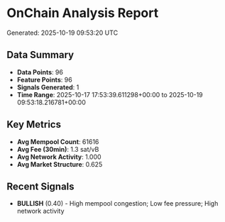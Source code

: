 # OnChain Analysis Report
Generated: 2025-10-19 09:53:20 UTC

## Data Summary
- **Data Points**: 96
- **Feature Points**: 96
- **Signals Generated**: 1
- **Time Range**: 2025-10-17 17:53:39.611298+00:00 to 2025-10-19 09:53:18.216781+00:00

## Key Metrics
- **Avg Mempool Count**: 61616
- **Avg Fee (30min)**: 1.3 sat/vB
- **Avg Network Activity**: 1.000
- **Avg Market Structure**: 0.625

## Recent Signals
- **BULLISH** (0.40) - High mempool congestion; Low fee pressure; High network activity
